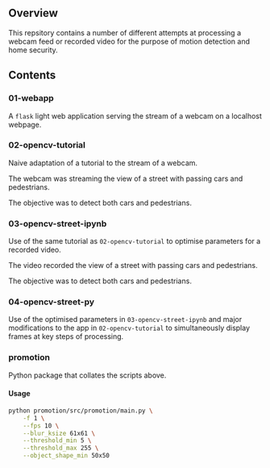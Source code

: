 ## Overview

This repsitory contains a number of different attempts at processing
a webcam feed or recorded video for the purpose of motion detection
and home security.

## Contents

### 01-webapp

A `flask` light web application serving the stream of a webcam on a localhost webpage.

### 02-opencv-tutorial

Naive adaptation of a tutorial to the stream of a webcam.

The webcam was streaming the view of a street with passing cars and pedestrians.

The objective was to detect both cars and pedestrians.

### 03-opencv-street-ipynb

Use of the same tutorial as `02-opencv-tutorial` to optimise parameters for a recorded video.

The video recorded the view of a street with passing cars and pedestrians.

The objective was to detect both cars and pedestrians.

### 04-opencv-street-py

Use of the optimised parameters in `03-opencv-street-ipynb`
and major modifications to the app in `02-opencv-tutorial`
to simultaneously display frames at key steps of processing.

### promotion

Python package that collates the scripts above.

#### Usage

```bash
python promotion/src/promotion/main.py \
    -f 1 \
    --fps 10 \
    --blur_ksize 61x61 \
    --threshold_min 5 \
    --threshold_max 255 \
    --object_shape_min 50x50
```
